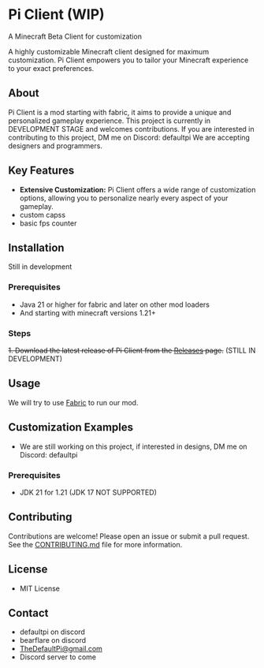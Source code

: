 # Pi Client (WIP)
A Minecraft Beta Client for customization

A highly customizable Minecraft client designed for maximum customization. Pi Client empowers you to tailor your Minecraft experience to your exact preferences.

## About

Pi Client is a mod starting with fabric, it aims to provide a unique and personalized gameplay experience. This project is currently in DEVELOPMENT STAGE and welcomes contributions.
If you are interested in contributing to this project, DM me on Discord: defaultpi
We are accepting designers and programmers.

## Key Features

*   **Extensive Customization:**  Pi Client offers a wide range of customization options, allowing you to personalize nearly every aspect of your gameplay.
*   custom capss
*   basic fps counter
## Installation

Still in development

### Prerequisites

*   Java 21 or higher for fabric and later on other mod loaders
*   And starting with minecraft versions 1.21+

### Steps

~~1.  Download the latest release of Pi Client from the [Releases](link-to-releases-if-available) page.~~ (STILL IN DEVELOPMENT)
   
## Usage

We will try to use [Fabric](https://fabricmc.net) to run our mod.

## Customization Examples
*   We are still working on this project, if interested in designs, DM me on Discord: defaultpi

### Prerequisites

*   JDK 21 for 1.21 (JDK 17 NOT SUPPORTED)

## Contributing

Contributions are welcome! Please open an issue or submit a pull request. See the [CONTRIBUTING.md](CONTRIBUTING.md) file for more information.

## License

*   MIT License

## Contact

*   defaultpi on discord
*   bearflare on discord
*   TheDefaultPi@gmail.com
*   Discord server to come
